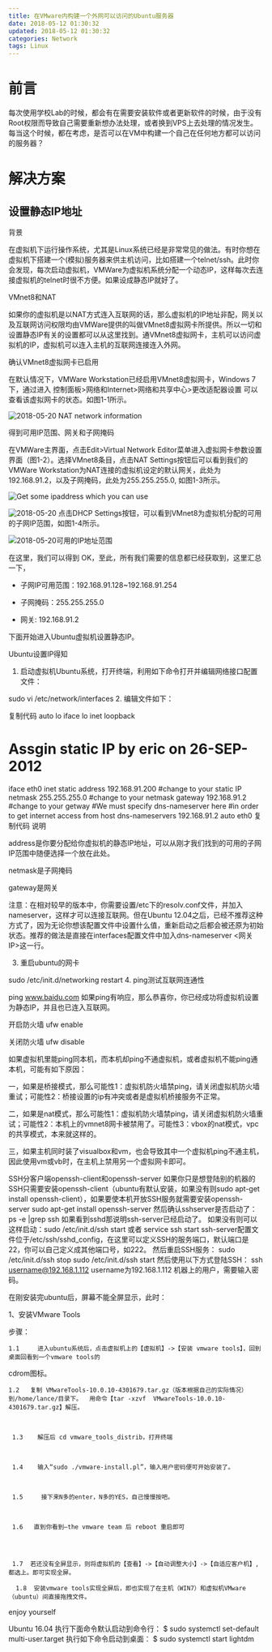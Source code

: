 ```yaml
---
title: 在VMware内构建一个外网可以访问的Ubuntu服务器
date: 2018-05-12 01:30:32
updated: 2018-05-12 01:30:32
categories: Network
tags: Linux
---
```

# 前言
每次使用学校Lab的时候，都会有在需要安装软件或者更新软件的时候，由于没有Root权限而导致自己需要重新想办法处理，或者换到VPS上去处理的情况发生。每当这个时候，都在考虑，是否可以在VM中构建一个自己在任何地方都可以访问的服务器？
<!--more-->
# 解决方案
## 设置静态IP地址
背景

在虚拟机下运行操作系统，尤其是Linux系统已经是非常常见的做法。有时你想在虚拟机下搭建一个(模拟)服务器来供主机访问，比如搭建一个telnet/ssh。此时你会发现，每次启动虚拟机，VMWare为虚拟机系统分配一个动态IP，这样每次去连接虚拟机的telnet时很不方便。如果设成静态IP就好了。

VMnet8和NAT

如果你的虚拟机是以NAT方式连入互联网的话，那么虚拟机的IP地址非配，网关以及互联网访问权限均由VMWare提供的叫做VMnet8虚拟网卡所提供。所以一切和设置静态IP有关的设置都可以从这里找到。通VMnet8虚拟网卡，主机可以访问虚拟机的IP，虚拟机可以连入主机的互联网连接连入外网。

确认VMnet8虚拟网卡已启用

在默认情况下，VMWare Workstation已经启用VMnet8虚拟网卡，Windows 7下，通过进入 控制面板>网络和Internet>网络和共享中心>更改适配器设置 可以查看该虚拟网卡的状态。如图1-1所示。

![2018-05-20 NAT network information](/images/in-post/2018-05-20NATNetworkInformation.png) 

得到可用IP范围、网关和子网掩码

在VMWare主界面，点击Edit>Virtual Network Editor菜单进入虚拟网卡参数设置界面（图1-2）。选择VMnet8条目，点击NAT Settings按钮后可以看到我们的VMWare Workstation为NAT连接的虚拟机设定的默认网关，此处为192.168.91.2，以及子网掩码，此处为255.255.255.0, 如图1-3所示。


![Get some ipaddress which you can use](/images/in-post/getSomeIpaddressWhichYouCanUse.png) 


![2018-05-20 ](/images/in-post/2018-05-20.png) 
点击DHCP Settings按钮，可以看到VMnet8为虚拟机分配的可用的子网IP范围，如图1-4所示。


![2018-05-20可用的IP地址范围](/images/in-post/2018-05-20可用的IP地址范围.png) 


在这里，我们可以得到
OK，至此，所有我们需要的信息都已经获取到，这里汇总一下，

- 子网IP可用范围：192.168.91.128~192.168.91.254

- 子网掩码：255.255.255.0

- 网关: 192.168.91.2

下面开始进入Ubuntu虚拟机设置静态IP。


Ubuntu设置IP得知

1. 启动虚拟机Ubuntu系统，打开终端，利用如下命令打开并编辑网络接口配置文件：

sudo vi /etc/network/interfaces
2. 编辑文件如下：

复制代码
auto lo
iface lo inet loopback

# Assgin static IP by eric on 26-SEP-2012
iface eth0 inet static
address 192.168.91.200 #change to your static IP
netmask 255.255.255.0  #change to your netmask
gateway 192.168.91.2    #change to your getway
#We must specify dns-nameserver here
#in order to get internet access from host
dns-nameservers 192.168.91.2
auto eth0
复制代码
说明

address是你要分配给你虚拟机的静态IP地址，可以从刚才我们找到的可用的子网IP范围中随便选择一个放在此处。

netmask是子网掩码

gateway是网关

注意：在相对较早的版本中，你需要设置/etc下的resolv.conf文件，并加入nameserver，这样才可以连接互联网。但在Ubuntu 12.04之后，已经不推荐这种方式了，因为无论你想该配置文件中设置什么值，重新启动之后都会被还原为初始状态。推荐的做法是直接在interfaces配置文件中加入dns-nameserver <网关IP>这一行。

3. 重启ubuntu的网卡

sudo /etc/init.d/networking restart
4. ping测试互联网连通性

ping www.baidu.com
如果ping有响应，那么恭喜你，你已经成功将虚拟机设置为静态IP，并且也已连入互联网。




开启防火墙
ufw enable

关闭防火墙
ufw disable



如果虚拟机里能ping同本机，而本机却ping不通虚拟机，或者虚拟机不能ping通本机，可能有如下原因：

一，如果是桥接模式，那么可能性1：虚拟机防火墙禁ping，请关闭虚拟机防火墙重试；可能性2：桥接设置的ip有冲突或者是虚拟机桥接服务不正常。

二，如果是nat模式，那么可能性1：虚拟机防火墙禁ping，请关闭虚拟机防火墙重试；可能性2：本机上的vmnet8网卡被禁用了。可能性3：vbox的nat模式，vpc的共享模式，本来就这样的。


三，如果主机同时装了visualbox和vm，也会导致其中一个虚拟机ping不通主机，因此使用vm或vb时，在主机上禁用另一个虚拟网卡即可。


SSH分客户端openssh-client和openssh-server
如果你只是想登陆别的机器的SSH只需要安装openssh-client（ubuntu有默认安装，如果没有则sudo 
apt-get install openssh-client），如果要使本机开放SSH服务就需要安装openssh-server
sudo apt-get install openssh-server
然后确认sshserver是否启动了：
ps -e |grep ssh
如果看到sshd那说明ssh-server已经启动了。
如果没有则可以这样启动：sudo /etc/init.d/ssh start 或者 service ssh start
ssh-server配置文件位于/etc/ssh/sshd_config，在这里可以定义SSH的服务端口，默认端口是22，你可以自己定义成其他端口号，如222。
然后重启SSH服务：
sudo 
/etc/init.d/ssh stop
sudo /etc/init.d/ssh start
然后使用以下方式登陆SSH：
ssh username@192.168.1.112 username为192.168.1.112 机器上的用户，需要输入密码。

在刚安装完ubuntu后，屏幕不能全屏显示，此时：

 1、安装VMware Tools

 

 步骤：
  

    1.1     进入ubuntu系统后，点击虚拟机上的【虚拟机】->【安装 vmware tools】，回到桌面回看到一个vmware tools的 

 cdrom图标。

 

    1.2   复制 VMwareTools-10.0.10-4301679.tar.gz（版本根据自己的实际情况） 到/home/lance/目录下。  用命令【tar -xzvf  VMwareTools-10.0.10-4301679.tar.gz】解压。

 

     1.3    解压后 cd vmware_tools_distrib，打开终端



     1.4    输入“sudo ./vmware-install.pl”，输入用户密码便可开始安装了。

 

     1.5     接下来N多的enter，N多的YES，自己慢慢按吧。

 

     1.6   直到你看到—the vmware team 后 reboot 重启即可




     1.7  若还没有全屏显示，则将虚拟机的【查看】->【自动调整大小】->【自适应客户机】,都选上。即可实现全屏。

      1.8  安装vmware tools实现全屏后，即也实现了在主机（WIN7）和虚拟机VMware （ubuntu）间直接拖拽文件。

enjoy yourself


Ubuntu 16.04 执行下面命令默认启动到命令行：
$ sudo systemctl set-default multi-user.target
执行如下命令启动到桌面：
$ sudo systemctl start lightdm
